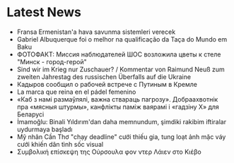 # Latest News
-  Fransa Ermenistan'a hava savunma sistemleri verecek
-  Gabriel Albuquerque foi o melhor na qualificação da Taça do Mundo em Baku
-  ФОТОФАКТ: Миссия наблюдателей ШОС возложила цветы к стеле "Минск - город-герой"
-  Sind wir im Krieg nur Zuschauer? / Kommentar von Raimund Neuß zum zweiten Jahrestag des russischen Überfalls auf die Ukraine
-  Кадыров сообщил о рабочей встрече с Путиным в Кремле
-  La marca que reina en el pádel femenino
-  «Каб з намі размаўлялі, важна ствараць пагрозу». Добраахвотнік пра «мясныя штурмы», канфлікты паміж ваярамі і «гадзіну X» для Беларусі
-  İmamoğlu: Binali Yıldırım'dan daha memnundum, şimdiki rakibim iftiralar uydurmaya başladı
-  Mỹ nhân Cần Thơ "chạy deadline" cưới thiếu gia, tung loạt ảnh mặc váy cưới khiến dân tình sốc visual
-  Συμβολική επίσκεψη της Ούρσουλα φον ντερ Λάιεν στο Κιέβο
